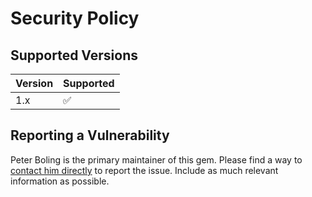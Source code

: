 # Security Policy

## Supported Versions

| Version | Supported          |
|---------| ------------------ |
| 1.x     | :white_check_mark: |

## Reporting a Vulnerability

Peter Boling is the primary maintainer of this gem. Please find a way
to [contact him directly](https://railsbling.com/contact) to report the issue. Include as much relevant information as
possible.
